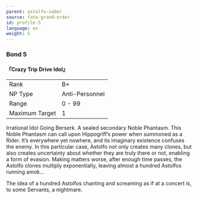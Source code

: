 ```yaml
---
parent: astolfo-saber
source: fate-grand-order
id: profile-5
language: en
weight: 5
---
```


### Bond 5

#### 『Crazy Trip Drive Idol』

<table>
  <tr><td>Rank</td><td>B+</td></tr>
  <tr><td>NP Type</td><td>Anti-Personnel</td></tr>
  <tr><td>Range</td><td>0 - 99</td></tr>
  <tr><td>Maximum Target</td><td>1</td></tr>
</table>

Irrational Idol Going Berserk.
A sealed secondary Noble Phantasm. This Noble Phantasm can call upon Hippogriff’s power when summoned as a Rider. It’s everywhere yet nowhere, and its imaginary existence confuses the enemy. In this particular case, Astolfo not only creates many clones, but also creates uncertainty about whether they are truly there or not, enabling a form of evasion. Making matters worse, after enough time passes, the Astolfo clones multiply exponentially, leaving almost a hundred Astolfos running amok…

The idea of a hundred Astolfos chanting and screaming as if at a concert is, to some Servants, a nightmare.
